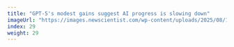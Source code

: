 ```yaml
---
title: "GPT-5's modest gains suggest AI progress is slowing down"
imageUrl: "https://images.newscientist.com/wp-content/uploads/2025/08/13103639/SEI_261915770.jpg?width=788"
index: 29
weight: 29
---
```

